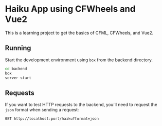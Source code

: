# Haiku App using CFWheels and Vue2

This is a learning project to get the basics of CFML, CFWheels, and
Vue2.

## Running

Start the development environment using `box` from the backend directory.

```bash
cd backend
box
server start
```

## Requests

If you want to test HTTP requests to the backend, you'll need to
request the `json` format when sending a request:

`GET http://localhost:port/haiku?format=json`
